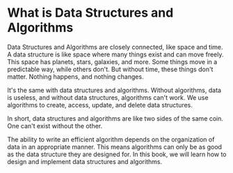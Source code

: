 # What is Data Structures and Algorithms

Data Structures and Algorithms are closely connected, like space and time. A data structure is like space where many things exist and can move freely. This space has planets, stars, galaxies, and more. Some things move in a predictable way, while others don't. 
But without time, these things don't matter. Nothing happens, and nothing changes.

It's the same with data structures and algorithms. Without algorithms, data is useless, and without data structures, algorithms can't work.
We use algorithms to create, access, update, and delete data structures.

In short, data structures and algorithms are like two sides of the same coin. One can't exist without the other.

The ability to write an efficient algorithm depends on the organization of data in an appropriate manner. This means algorithms can only be as good as the data structure they are designed for. In this book, we will learn how to design and implement data structures and algorithms.
